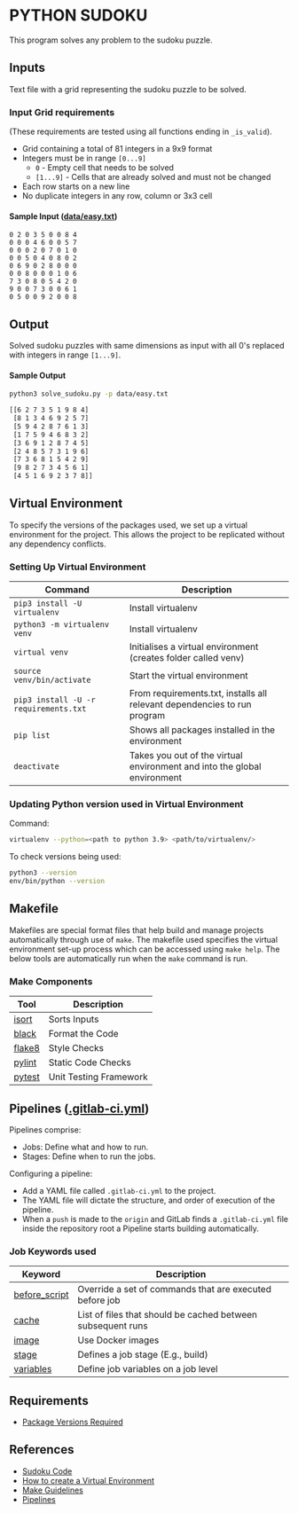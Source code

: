 # PYTHON SUDOKU

This program solves any problem to the sudoku puzzle.

## Inputs

Text file with a grid representing the sudoku puzzle to be solved.

### Input Grid requirements

(These requirements are tested using all functions ending in `_is_valid`).

* Grid containing a total of 81 integers in a 9x9 format
* Integers must be in range `[0...9]`
  * `0` - Empty cell that needs to be solved
  * `[1...9]` - Cells that are already solved and must not be changed
* Each row starts on a new line
* No duplicate integers in any row, column or 3x3 cell

#### Sample Input ([data/easy.txt](data/easy.txt))

```text
0 2 0 3 5 0 0 8 4
0 0 0 4 6 0 0 5 7
0 0 0 2 0 7 0 1 0
0 0 5 0 4 0 8 0 2
0 6 9 0 2 8 0 0 0
0 0 8 0 0 0 1 0 6
7 3 0 8 0 5 4 2 0
9 0 0 7 3 0 0 6 1
0 5 0 0 9 2 0 0 8
```

## Output

Solved sudoku puzzles with same dimensions as input with all 0's replaced with
integers in range `[1...9]`.

#### Sample Output

```bash
python3 solve_sudoku.py -p data/easy.txt

[[6 2 7 3 5 1 9 8 4]
 [8 1 3 4 6 9 2 5 7]
 [5 9 4 2 8 7 6 1 3]
 [1 7 5 9 4 6 8 3 2]
 [3 6 9 1 2 8 7 4 5]
 [2 4 8 5 7 3 1 9 6]
 [7 3 6 8 1 5 4 2 9]
 [9 8 2 7 3 4 5 6 1]
 [4 5 1 6 9 2 3 7 8]]
 ```



## Virtual Environment

To specify the versions of the packages used, we set up a virtual environment
for the project. This allows the project to be replicated without any dependency
  conflicts.

### Setting Up Virtual Environment

| Command | Description |
| --------|-------------|
|`pip3 install -U virtualenv`| Install virtualenv |
|`python3 -m virtualenv venv`| Install virtualenv |
|`virtual venv`              | Initialises a virtual environment (creates folder called venv)|
|`source venv/bin/activate`  | Start the virtual environment|
|`pip3 install -U -r requirements.txt`| From requirements.txt, installs all relevant dependencies to run program|
|`pip list` |Shows all packages installed in the environment|
|`deactivate` | Takes you out of the virtual environment and into the global environment|

### Updating Python version used in Virtual Environment

Command:

```bash
virtualenv --python=<path to python 3.9> <path/to/virtualenv/>
```

To check versions being used:

```bash
python3 --version
env/bin/python --version
```

## Makefile

Makefiles are special format files that help build and manage projects
automatically through use of `make`. The makefile used specifies the virtual
environment set-up process which can be accessed using `make help`. The below
tools are automatically run when the `make` command is run.

### Make Components

| Tool | Description |
| --------|-------------|
| [isort](https://pycqa.github.io/isort/) | Sorts Inputs |
| [black](https://pypi.org/project/black/) | Format the Code |
| [flake8](https://pypi.org/project/flake8/) | Style Checks |
| [pylint](https://pypi.org/project/pylint/) | Static Code Checks |
| [pytest](https://pypi.org/project/pylint/) | Unit Testing Framework |

## Pipelines ([.gitlab-ci.yml](.gitlab-ci.yml))

Pipelines comprise:
* Jobs: Define what and how to run. 
* Stages: Define when to run the jobs. 
  
Configuring a pipeline: 
* Add a YAML file called `.gitlab-ci.yml` to the project.
* The YAML file will dictate the structure, and order of execution of the pipeline. 
* When a `push` is made to the `origin` and GitLab finds a `.gitlab-ci.yml` file inside 
  the repository root a Pipeline starts building automatically.
  
### Job Keywords used
| Keyword | Description |
| --------|-------------|
| [before_script](https://docs.gitlab.com/ee/ci/yaml/#before_script) | Override a set of commands that are executed before job |
| [cache](https://docs.gitlab.com/ee/ci/yaml/#cache) | List of files that should be cached between subsequent runs |
| [image](https://docs.gitlab.com/ee/ci/yaml/#image) | Use Docker images |
| [stage](https://docs.gitlab.com/ee/ci/yaml/#stage) | Defines a job stage (E.g., build) |
| [variables](https://docs.gitlab.com/ee/ci/yaml/#variables) | 	Define job variables on a job level |
  

## Requirements

* [Package Versions Required](requirements.txt)

## References

* [Sudoku Code](https://www.youtube.com/watch?v=G_UYXzGuqvM)
* [How to create a Virtual Environment](https://www.youtube.com/watch?v=N5vscPTWKOk)
* [Make Guidelines](https://interrupt.memfault.com/blog/gnu-make-guidelines#when-to-choose-make)
* [Pipelines](https://docs.gitlab.com/ee/ci/yaml/)
